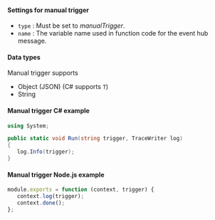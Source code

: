 #### Settings for manual trigger

- `type` : Must be set to *manualTrigger*.
- `name` : The variable name used in function code for the event hub message. 

#### Data types

Manual trigger supports
 - Object (JSON) (C# supports `T`)
 - String

#### Manual trigger C# example
 
 ```csharp
using System;

public static void Run(string trigger, TraceWriter log)
{
    log.Info(trigger);
}
```

#### Manual trigger Node.js example
 
 ```javascript
module.exports = function (context, trigger) {
    context.log(trigger);	
    context.done();
};
```